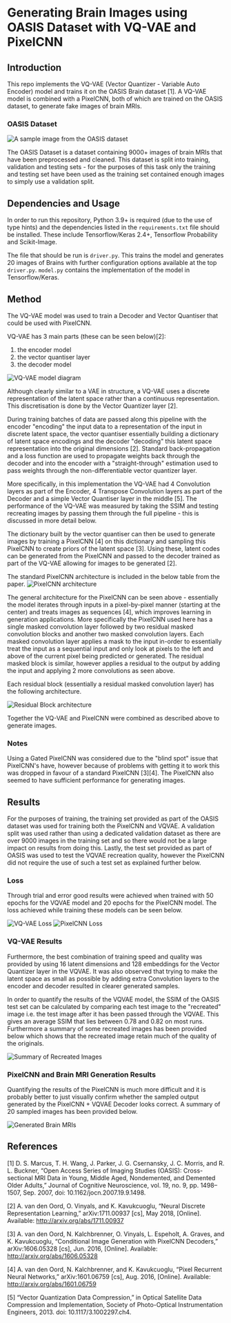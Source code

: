 # Generating Brain Images using OASIS Dataset with VQ-VAE and PixelCNN

## Introduction

This repo implements the VQ-VAE (Vector Quantizer - Variable Auto Encoder) model
and trains it on the OASIS Brain dataset [1]. A VQ-VAE model is combined
with a PixelCNN, both of which are trained on the OASIS dataset, to generate
fake images of brain MRIs.

### OASIS Dataset

![A sample image from the OASIS dataset](OASIS_sample.png)

The OASIS Dataset is a dataset containing 9000+ images of brain MRIs that have
been preprocessed and cleaned. This dataset is split into training, validation 
and testing sets - for the purposes of this task only the training and testing 
set have been used as the training set contained enough images to simply use
a validation split.

## Dependencies and Usage

In order to run this repository, Python 3.9+ is required (due to the use of type hints)
and the dependencies listed in the `requirements.txt` file should be installed. These 
include Tensorflow/Keras 2.4+, Tensorflow Probability and Scikit-Image.

The file that should be run is `driver.py`. This trains the model and generates
20 images of Brains with further configuration options available at the top 
`driver.py`. `model.py` contains the implementation of the model in Tensorflow/Keras.

## Method

The VQ-VAE model was used to train a Decoder and Vector Quantiser that could be used with PixelCNN. 

VQ-VAE has 3 main parts (these can be seen below)[2]:
1. the encoder model
2. the vector quantiser layer
3. the decoder model

![VQ-VAE model diagram](https://user-images.githubusercontent.com/9525422/139607291-4e6d4dab-51b6-4779-b44a-12ee52bde501.png)

Although clearly similar to a VAE in structure, a VQ-VAE uses a discrete representation
of the latent space rather than a continuous representation. This discretisation is done
by the Vector Quantizer layer [2].

During training batches of data are passed along this pipeline with the encoder
"encoding" the input data to a representation of the input in discrete latent space,
the vector quantiser essentially building a dictionary of latent space encodings and
the decoder "decoding" this latent space representation into the original dimensions [2].
Standard back-propagation and a loss function are used to propagate weights back through the
decoder and into the encoder with a "straight-through" estimation used to pass weights
through the non-differentiable vector quantizer layer.

More specifically, in this implementation the VQ-VAE had 4 Convolution layers as part of the Encoder, 4 Transpose Convolution layers as part of the Decoder and a simple Vector Quantiser layer in the middle [5]. The performance of the VQ-VAE was measured
by taking the SSIM and testing recreating images by passing them through the full pipeline - this is discussed in more detail below.

The dictionary built by the vector quantiser can then be used to generate images
by training a PixelCNN [4] on this dictionary and sampling this PixelCNN
to create priors of the latent space [3]. Using these, latent codes
can be generated from the PixelCNN and passed to the decoder trained as part of
the VQ-VAE allowing for images to be generated [2].

The standard PixelCNN architecture is included in the below table from the paper.
![PixelCNN architecture](https://user-images.githubusercontent.com/9525422/139608120-36e35f9f-e75f-47cc-b47b-07be54b51fad.png)

The general architecture for the PixelCNN can be seen above - essentially the model iterates through inputs in a pixel-by-pixel manner (starting at the center) and treats images as sequences [4], which improves learning in generation applications. More specifically the PixelCNN used here has a single masked convolution layer followed by two residual masked convolution blocks and another two masked convolution layers. Each masked convolution layer applies a mask to the input in-order to essentially treat the input as a sequential input and only look at pixels to the left and above of the current pixel being predicted or generated. The residual masked block is similar, however applies a residual to the output by adding the input and applying 2 more convolutions as seen above.

Each residual block (essentially a residual masked convolution layer) has the following architecture.

![Residual Block architecture](https://user-images.githubusercontent.com/9525422/139608188-2f2855ed-3fe4-43d3-bca4-a3b0b84a49b8.png)

Together the VQ-VAE and PixelCNN were combined as described above to generate images.

### Notes

Using a Gated PixelCNN was considered due to the "blind spot" issue that
PixelCNN's have, however because of problems with getting it to work this was dropped
in favour of a standard PixelCNN [3][4]. The PixelCNN also seemed to have sufficient
performance for generating images.

## Results

For the purposes of training, the training set provided as part of the OASIS
dataset was used for training both the PixelCNN and VQVAE. A validation split
was used rather than using a dedicated validation dataset as there are over
9000 images in the training set and so there would not be a large impact on
results from doing this. Lastly, the test set provided as part of OASIS was
used to test the VQVAE recreation quality, however the PixelCNN did not
require the use of such a test set as explained further below.

### Loss

Through trial and error good results were achieved when trained with 50 epochs
for the VQVAE model and 20 epochs for the PixelCNN model. The loss achieved
while training these models can be seen below.

![VQ-VAE Loss](./VQVAE_loss.png)
![PixelCNN Loss](./PixelCNN_loss.png)

### VQ-VAE Results

Furthermore, the best combination of training speed and quality was provided
by using 16 latent dimensions and 128 embeddings for the Vector Quantizer layer 
in the VQVAE. It was also observed that trying to make the latent space as
small as possible by adding extra Convolution layers to the encoder and decoder
resulted in clearer generated samples.

In order to quantify the results of the VQVAE model, the SSIM of the OASIS
test set can be calculated by comparing each test image to the "recreated" image
i.e. the test image after it has been passed through the VQVAE. This gives an
average SSIM that lies between 0.78 and 0.82 on most runs. Furthermore a summary of some recreated images has
been provided below which shows that the recreated image retain much of the
quality of the originals.

![Summary of Recreated Images](./recreation.png)

### PixelCNN and Brain MRI Generation Results

Quantifying the results of the PixelCNN is much more difficult and it is
probably better to just visually confirm whether the sampled output generated
by the PixelCNN + VQVAE Decoder looks correct. A summary of 20 sampled images
has been provided below.

![Generated Brain MRIs](./generated_summary.png)

## References
[1] D. S. Marcus, T. H. Wang, J. Parker, J. G. Csernansky, J. C. Morris, and R. L. Buckner, “Open Access Series of Imaging Studies (OASIS): Cross-sectional MRI Data in Young, Middle Aged, Nondemented, and Demented Older Adults,” Journal of Cognitive Neuroscience, vol. 19, no. 9, pp. 1498–1507, Sep. 2007, doi: 10.1162/jocn.2007.19.9.1498. 

[2] A. van den Oord, O. Vinyals, and K. Kavukcuoglu, “Neural Discrete Representation Learning,” arXiv:1711.00937 [cs], May 2018, [Online]. Available: http://arxiv.org/abs/1711.00937

[3] A. van den Oord, N. Kalchbrenner, O. Vinyals, L. Espeholt, A. Graves, and K. Kavukcuoglu, “Conditional Image Generation with PixelCNN Decoders,” arXiv:1606.05328 [cs], Jun. 2016, [Online]. Available: http://arxiv.org/abs/1606.05328

[4] A. van den Oord, N. Kalchbrenner, and K. Kavukcuoglu, “Pixel Recurrent Neural Networks,” arXiv:1601.06759 [cs], Aug. 2016, [Online]. Available: http://arxiv.org/abs/1601.06759

[5] “Vector Quantization Data Compression,” in Optical Satellite Data Compression and Implementation, Society of Photo-Optical Instrumentation Engineers, 2013. doi: 10.1117/3.1002297.ch4.


